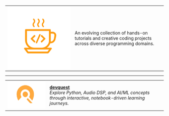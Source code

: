 <table>
  <tr>
    <td width="200" valign="middle">
      <a href="https://www.github.com/meluron-codecafe" target="_blank">
        <img src="https://raw.githubusercontent.com/meluron/assets/refs/heads/main/logos/meluron-codecafe/icon.png" width="250" alt="meluron-codecafe logo" />
      </a>
    </td>
    <td valign="middle">
      An evolving collection of hands-on tutorials and creative coding projects across diverse programming domains.
    </td>
  </tr>
</table>
<hr>
<table>
  <tr>
    <td width="120" align="center">
      <a href="https://github.com/meluron-codecafe/devquest" target="_blank">
        <img src="https://raw.githubusercontent.com/meluron/assets/refs/heads/main/logos/meluron-codecafe/devquest/icon.png" width="120" alt="devquest logo" />
      </a>
    </td>
    <td>
      <a href="https://meluron-codecafe.github.io/devquest"><strong>devquest</strong></a><br/>
      <em>Explore Python, Audio DSP, and AI/ML concepts through interactive, notebook-driven learning journeys.</em>
    </td>
  </tr>
</table>
